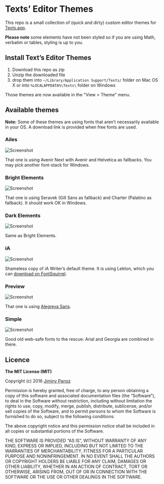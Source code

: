 # Texts’ Editor Themes

This repo is a small collection of (quick and dirty) custom editor themes for [Texts.app](http://www.texts.io).

**Please note** some elements have not been styled so if you are using Math, verbatim or tables, styling is up to you.

## Install Text’s Editor Themes

1. Download this repo as zip
2. Unzip the downloaded file
3. drop them into `~/Library/Application Support/Texts/` folder on Mac OS X or into `%LOCALAPPDATA%\Texts\` folder on Windows

Those themes are now available in the "View > Theme" menu.

## Available themes

**Note:** Some of these themes are using fonts that aren’t necessarily available in your OS. A download link is provided when free fonts are used.

### Ailes

![Screenshot](https://github.com/JayPanoz/TextsThemes/raw/master/assets/Ailes.png)

That one is using Avenir Next with Avenir and Helvetica as fallbacks. You may pick another font-stack for Windows.

### Bright Elements

![Screenshot](https://github.com/JayPanoz/TextsThemes/raw/master/assets/BrightElements.png)

That one is using Seravek (Gill Sans as fallback) and Charter (Palatino as fallback). It should work OK in Windows.

### Dark Elements

![Screenshot](https://github.com/JayPanoz/TextsThemes/raw/master/assets/DarkElements.png)

Same as Bright Elements.

### iA

![Screenshot](https://github.com/JayPanoz/TextsThemes/raw/master/assets/iA.png)

Shameless copy of iA Writer’s default theme. It is using Lekton, which you can [download on FontSquirrel](http://www.fontsquirrel.com/fonts/lekton).

### Preview

![Screenshot](https://github.com/JayPanoz/TextsThemes/raw/master/assets/Preview.png)

That one is using [Alegreya Sans](http://www.fontsquirrel.com/fonts/alegreya-sans).

### Simple

![Screenshot](https://github.com/JayPanoz/TextsThemes/raw/master/assets/Simple.png)

Good old web-safe fonts to the rescue: Arial and Georgia are combined in there. 

## Licence

**The MIT License (MIT)**

Copyright (c) 2016 [Jiminy Panoz](http://www.jiminypanoz.com)

Permission is hereby granted, free of charge, to any person obtaining a copy of this software and associated documentation files (the “Software”), to deal in the Software without restriction, including without limitation the rights to use, copy, modify, merge, publish, distribute, sublicense, and/or sell copies of the Software, and to permit persons to whom the Software is furnished to do so, subject to the following conditions:

The above copyright notice and this permission notice shall be included in all copies or substantial portions of the Software.

THE SOFTWARE IS PROVIDED “AS IS”, WITHOUT WARRANTY OF ANY KIND, EXPRESS OR IMPLIED, INCLUDING BUT NOT LIMITED TO THE WARRANTIES OF MERCHANTABILITY, FITNESS FOR A PARTICULAR PURPOSE AND NONINFRINGEMENT. IN NO EVENT SHALL THE AUTHORS OR COPYRIGHT HOLDERS BE LIABLE FOR ANY CLAIM, DAMAGES OR OTHER LIABILITY, WHETHER IN AN ACTION OF CONTRACT, TORT OR OTHERWISE, ARISING FROM, OUT OF OR IN CONNECTION WITH THE SOFTWARE OR THE USE OR OTHER DEALINGS IN THE SOFTWARE.